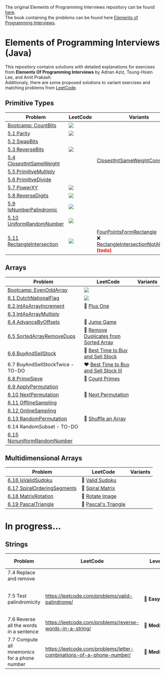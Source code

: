 The original Elements of Programming Interviews repository can be found [here](https://github.com/adnanaziz/EPIJudge). <br/>
The book containing the problems can be found here [Elements of Programming Interviews](http://amzn.to/2pMWIWH).

# Elements of Programming Interviews (Java)
This repository contains solutions with detailed explanations for exercises from <b>Elements Of Programming Interviews</b> by Adnan Aziz, Tsung-Hsien Lee, and Amit Prakash. <br/>
Additionaly, there are some proposed solutions to variant exercises and matching problems from [LeetCode](https://leetcode.com/).

## Primitive Types

| Problem | LeetCode | Variants |
| ------- | -------- | -------- |
| [Bootcamp: CountBits](/src/main/java/epi/primitive/CountBits.java) | <a href="https://leetcode.com/problems/counting-bits/"><img src="https://img.shields.io/badge/easy-Counting%20Bits-brightgreen" /></a> | |
| [5.1 Parity ](/src/main/java/epi/primitive/_5/_1/Parity.java)| <a href="https://leetcode.com/problems/number-of-1-bits/"><img src="https://img.shields.io/badge/easy-Number%20of%201%20Bits-brightgreen" /></a> | |
| [5.2 SwapBits](/src/main/java/epi/primitive/_5/_2/SwapBits.java) | | |
| [5.3 ReverseBits](/src/main/java/epi/primitive/_5/_3/ReverseBits.java) | <a href="https://leetcode.com/problems/reverse-bits/"><img src="https://img.shields.io/badge/easy-Reverse%20Bits%20-brightgreen" /></a> | |
| [5.4 ClosestIntSameWeight](/src/main/java/epi/primitive/_5/_4/ClosestIntSameWeight.java) | | [ClosestIntSameWeightConstantTime](/src/main/java/epi/primitive/_5/_4/variant/ClosestIntSameWeightConstantTime.java) |
| [5.5 PrimitiveMultiply](/src/main/java/epi/primitive/_5/_5/PrimitiveMultiply.java) | | |
| [5.6 PrimitiveDivide](/src/main/java/epi/primitive/_5/_6/PrimitiveDivide.java) | | |
| [5.7 PowerXY](/src/main/java/epi/primitive/_5/_7/PowerXY.java) | <a href="https://leetcode.com/problems/powx-n/"><img src="https://img.shields.io/badge/medium-Pow(x%2C%20n)-orange" /></a> | |
| [5.8 ReverseDigits](/src/main/java/epi/primitive/_5/_8/ReverseDigits.java) | <a href="https://leetcode.com/problems/reverse-integer/"><img src="https://img.shields.io/badge/medium-Reverse%20Integer-orange" /></a> | |
| [5.9 IsNumberPalindromic](/src/main/java/epi/primitive/_5/_9/IsNumberPalindromic.java) | <a href="https://leetcode.com/problems/palindrome-number/"><img src="https://img.shields.io/badge/easy-Palindrome%20Number-brightgreen" /></a> | |
| [5.10 UniformRandomNumber](/src/main/java/epi/primitive/_5/_10/UniformRandomNumber.java) | <a href="https://leetcode.com/problems/implement-rand10-using-rand7/"><img src="https://img.shields.io/badge/medium-%20Implement%20Rand10()%20Using%20Rand7()-orange" /></a> | |
| [5.11 RectangleIntersection](/src/main/java/epi/primitive/_5/_11/RectangleIntersection.java) | <a href="https://leetcode.com/problems/rectangle-overlap/"><img src="https://img.shields.io/badge/easy-Rectangle%20Overlap-brightgreen" /></a> | [FourPointsFormRectangle](/src/main/java/epi/primitive/_5/_11/variant/FourPointsFormRectangle.java)<br/> ❌ [RectangleIntersectionNotAlignedXY](/src/main/java/epi/primitive/_5/_11/variant/RectangleIntersectionNotAlignedXY.java) <b style='color:red'>(todo)<b/> |

## Arrays
| Problem | LeetCode | Variants |
| ------- | -------- | -------- |
| [Bootcamp: EvenOddArray](/src/main/java/epi/arrays/EvenOddArray.java) | <a href="https://leetcode.com/problems/sort-array-by-parity/"><img src="https://img.shields.io/badge/easy-Sort%20Array%20By%20Parity-brightgreen" /></a> | |
| [6.1 DutchNationalFlag](/src/main/java/epi/arrays/_6/_1/DutchNationalFlag.java) | <a href="https://leetcode.com/problems/sort-colors/"><img src="https://img.shields.io/badge/medium-Sort%20Colors-orange" /></a> | |
| [6.2 IntAsArrayIncrement](https://github.com/andreeaiancovici/ElementsOfProgrammingInterviews-Variants/blob/main/src/main/java/epi/arrays/IntAsArrayIncrement.java) | :green_heart:&nbsp;[Plus One](https://leetcode.com/problems/plus-one/) | |
| [6.3 IntAsArrayMultiply](https://github.com/andreeaiancovici/ElementsOfProgrammingInterviews-Variants/blob/main/src/main/java/epi/arrays/IntAsArrayMultiply.java) | | |
| [6.4 AdvanceByOffsets](https://github.com/andreeaiancovici/ElementsOfProgrammingInterviews-Variants/blob/main/src/main/java/epi/arrays/AdvanceByOffsets.java) | :yellow_heart:&nbsp;[Jump Game](https://leetcode.com/problems/jump-game/) | |
| [6.5 SortedArrayRemoveDups](https://github.com/andreeaiancovici/ElementsOfProgrammingInterviews-Variants/blob/main/src/main/java/epi/arrays/SortedArrayRemoveDups.java) | :green_heart:&nbsp;[Remove Duplicates from Sorted Array](https://leetcode.com/problems/remove-duplicates-from-sorted-array/) | |
| [6.6 BuyAndSellStock](https://github.com/andreeaiancovici/ElementsOfProgrammingInterviews-Variants/blob/main/src/main/java/epi/arrays/BuyAndSellStock.java) | :green_heart:&nbsp;[Best Time to Buy and Sell Stock](https://leetcode.com/problems/best-time-to-buy-and-sell-stock/) | |
| 6.7 BuyAndSellStockTwice - TO-DO | :heart:&nbsp;[Best Time to Buy and Sell Stock III](https://leetcode.com/problems/best-time-to-buy-and-sell-stock-iii/) | |
| [6.8 PrimeSieve](https://github.com/andreeaiancovici/ElementsOfProgrammingInterviews-Variants/blob/main/src/main/java/epi/arrays/PrimeSieve.java) | :yellow_heart:&nbsp;[Count Primes](https://leetcode.com/problems/count-primes/) | |
| [6.9 ApplyPermutation](https://github.com/andreeaiancovici/ElementsOfProgrammingInterviews-Variants/blob/main/src/main/java/epi/arrays/ApplyPermutation.java) | | |
| [6.10 NextPermutation](https://github.com/andreeaiancovici/ElementsOfProgrammingInterviews-Variants/blob/main/src/main/java/epi/arrays/NextPermutation.java) | :yellow_heart:&nbsp;[Next Permutation](https://leetcode.com/problems/next-permutation/) | |
| [6.11 OfflineSampling](https://github.com/andreeaiancovici/ElementsOfProgrammingInterviews-Variants/blob/main/src/main/java/epi/arrays/OfflineSampling.java) | | |
| [6.12 OnlineSampling](https://github.com/andreeaiancovici/ElementsOfProgrammingInterviews-Variants/blob/main/src/main/java/epi/arrays/OnlineSampling.java) | | |
| [6.13 RandomPermutation](https://github.com/andreeaiancovici/ElementsOfProgrammingInterviews-Variants/blob/main/src/main/java/epi/arrays/RandomPermutation.java) | :yellow_heart:&nbsp;[Shuffle an Array](https://leetcode.com/problems/shuffle-an-array/) | |
| 6.14 RandomSubset - TO-DO | | |
| [6.15 NonuniformRandomNumber](https://github.com/andreeaiancovici/ElementsOfProgrammingInterviews-Variants/blob/main/src/main/java/epi/arrays/NonuniformRandomNumber.java) | | |

## Multidimensional Arrays
| Problem | LeetCode | Variants |
| ------- | -------- | -------- |
| [6.16 IsValidSudoku](https://github.com/andreeaiancovici/ElementsOfProgrammingInterviews-Variants/blob/main/src/main/java/epi/multidimensionalarrays/IsValidSudoku.java) | :yellow_heart:&nbsp;[Valid Sudoku](https://leetcode.com/problems/valid-sudoku/) | |
| [6.17 SpiralOrderingSegments](https://github.com/andreeaiancovici/ElementsOfProgrammingInterviews-Variants/blob/main/src/main/java/epi/multidimensionalarrays/SpiralOrderingSegments.java) | :yellow_heart:&nbsp;[Spiral Matrix](https://leetcode.com/problems/spiral-matrix/) | |
| [6.18 MatrixRotation](https://github.com/andreeaiancovici/ElementsOfProgrammingInterviews-Variants/blob/main/src/main/java/epi/multidimensionalarrays/MatrixRotation.java) | :yellow_heart:&nbsp;[Rotate Image](https://leetcode.com/problems/rotate-image/) | |
| [6.19 PascalTriangle](https://github.com/andreeaiancovici/ElementsOfProgrammingInterviews-Variants/blob/main/src/main/java/epi/multidimensionalarrays/PascalTriangle.java) | :green_heart:&nbsp;[Pascal's Triangle](https://leetcode.com/problems/pascals-triangle/) | |

# In progress...

## Strings

|Problem|LeetCode|Level|Similar questions|Variants
|---|---|---|---|---|
|7.4 Replace and remove| | | |TelexEncoding, MergeTwoSortedArrays|
|7.5 Test palindromicity|https://leetcode.com/problems/valid-palindrome/|:green_heart:&nbsp;**Easy**|Valid Palindrome II, Palindrome Linked List| |
|7.6 Reverse all the words in a sentence|https://leetcode.com/problems/reverse-words-in-a-string/|:yellow_heart:&nbsp;**Medium**|Reverse Words in a String II| |
|7.7 Compute all mnemonics for a phone number|https://leetcode.com/problems/letter-combinations-of-a-phone-number/|:yellow_heart:&nbsp;**Medium**|Generate Parentheses, Combination Sum, Binary Watch| |
